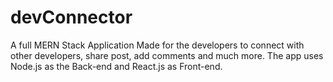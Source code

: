 # devConnector
A full MERN Stack Application Made for the developers to connect with other developers, share post, add comments and much more. The app uses Node.js as the Back-end and React.js as Front-end.
